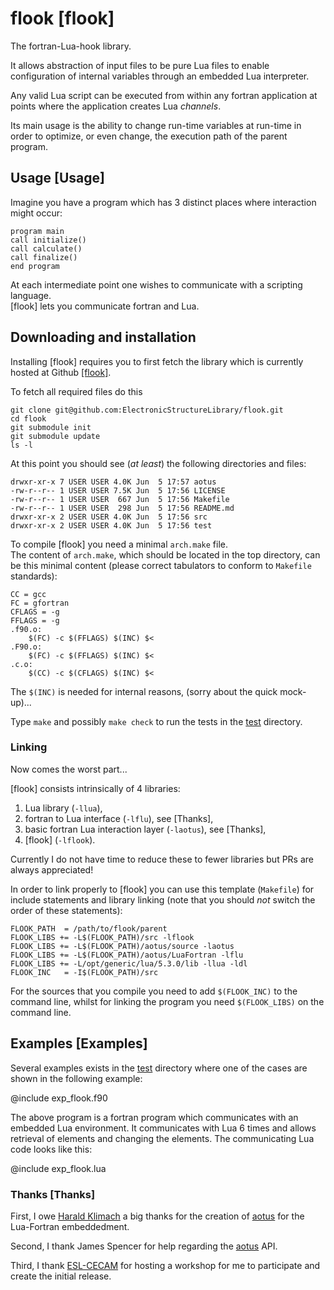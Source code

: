 # flook [flook]

The fortran-Lua-hook library.

It allows abstraction of input files to be pure Lua files to enable
configuration of internal variables through an embedded Lua interpreter.

Any valid Lua script can be executed from within any fortran application
at points where the application creates Lua _channels_.

Its main usage is the ability to change run-time variables at run-time
in order to optimize, or even change, the execution path of the parent
program.

## Usage [Usage]

Imagine you have a program which has 3 distinct places where interaction
might occur:

	program main
	call initialize()
	call calculate()
	call finalize()
	end program

At each intermediate point one wishes to communicate with a scripting language.  
[flook] lets you communicate fortran and Lua.

## Downloading and installation

Installing [flook] requires you to first fetch the library which is currently
hosted at Github [[flook]](https://github.com/ElectronicStructureLibrary/flook).

To fetch all required files do this

	git clone git@github.com:ElectronicStructureLibrary/flook.git
    cd flook
    git submodule init
    git submodule update
    ls -l

At this point you should see (_at least_) the following directories and files:

    drwxr-xr-x 7 USER USER 4.0K Jun  5 17:57 aotus
    -rw-r--r-- 1 USER USER 7.5K Jun  5 17:56 LICENSE
    -rw-r--r-- 1 USER USER  667 Jun  5 17:56 Makefile
    -rw-r--r-- 1 USER USER  298 Jun  5 17:56 README.md
    drwxr-xr-x 2 USER USER 4.0K Jun  5 17:56 src
    drwxr-xr-x 2 USER USER 4.0K Jun  5 17:56 test

To compile [flook] you need a minimal `arch.make` file.  
The content of `arch.make`, which should be located in the top directory, can be this
minimal content (please correct tabulators to conform to `Makefile` standards):

    CC = gcc
    FC = gfortran
    CFLAGS = -g
    FFLAGS = -g
    .f90.o:
        $(FC) -c $(FFLAGS) $(INC) $<
    .F90.o:
        $(FC) -c $(FFLAGS) $(INC) $<
    .c.o:
        $(CC) -c $(CFLAGS) $(INC) $<

The `$(INC)` is needed for internal reasons, (sorry about the quick mock-up)...

Type `make` and possibly `make check` to run the tests in the [test](test/) directory.

### Linking

Now comes the worst part...

[flook] consists intrinsically of 4 libraries:

1. Lua library (`-llua`),
2. fortran to Lua interface (`-lflu`), see [Thanks],
3. basic fortran Lua interaction layer (`-laotus`), see [Thanks],
4. [flook] (`-lflook`).

Currently I do not have time to reduce these to fewer libraries but PRs are always appreciated!

In order to link properly to [flook] you can use this template (`Makefile`) for
include statements and library linking (note that you should _not_ switch the order of these statements):

    FLOOK_PATH  = /path/to/flook/parent
    FLOOK_LIBS += -L$(FLOOK_PATH)/src -lflook
    FLOOK_LIBS += -L$(FLOOK_PATH)/aotus/source -laotus
    FLOOK_LIBS += -L$(FLOOK_PATH)/aotus/LuaFortran -lflu
    FLOOK_LIBS += -L/opt/generic/lua/5.3.0/lib -llua -ldl
    FLOOK_INC   = -I$(FLOOK_PATH)/src

For the sources that you compile you need to add `$(FLOOK_INC)` to the command line, whilst 
for linking the program you need `$(FLOOK_LIBS)` on the command line.

## Examples [Examples]

Several examples exists in the [test](test/) directory where one of the cases
are shown in the following example:

@include exp_flook.f90

The above program is a fortran program which communicates with an embedded Lua
environment. It communicates with Lua 6 times and allows retrieval of elements
and changing the elements.
The communicating Lua code looks like this:

@include exp_flook.lua


### Thanks [Thanks]

First, I owe [Harald Klimach](https://bitbucket.org/haraldkl) a big thanks 
for the creation of [aotus](https://bitbucket.org/haraldkl/aotus) for
the Lua-Fortran embeddedment.

Second, I thank James Spencer for help regarding
the [aotus](https://bitbucket.org/haraldkl/aotus) API.

Third, I thank [ESL-CECAM](http://esl.cecam.org/) for hosting a workshop for me to participate 
and create the initial release.

